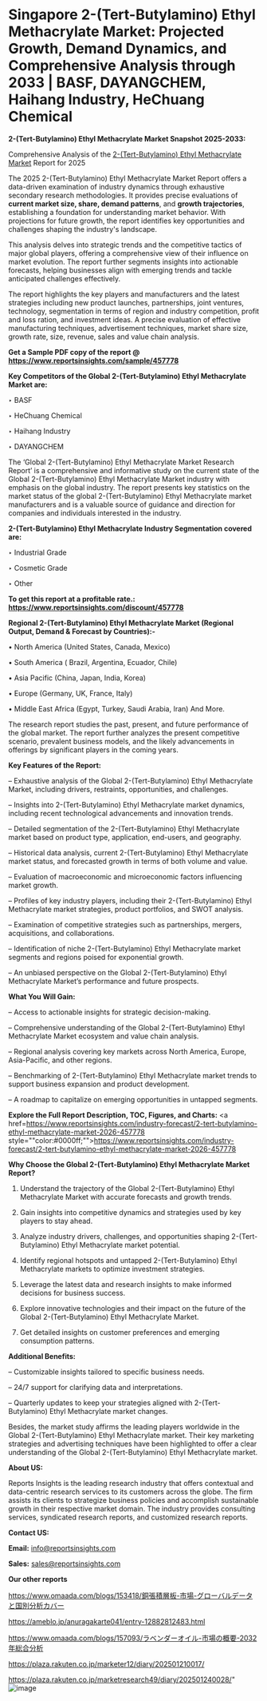 # Singapore 2-(Tert-Butylamino) Ethyl Methacrylate Market: Projected Growth, Demand Dynamics, and Comprehensive Analysis through 2033 | BASF, DAYANGCHEM, Haihang Industry, HeChuang Chemical

<strong>2-(Tert-Butylamino) Ethyl Methacrylate Market Snapshot 2025-2033:</strong>

Comprehensive Analysis of the <a href=https://www.reportsinsights.com/sample/457778>2-(Tert-Butylamino) Ethyl Methacrylate Market</a> Report for 2025

The 2025 2-(Tert-Butylamino) Ethyl Methacrylate Market Report offers a data-driven examination of industry dynamics through exhaustive secondary research methodologies. It provides precise evaluations of <strong>current market size, share, demand patterns</strong>, and <strong>growth trajectories</strong>, establishing a foundation for understanding market behavior. With projections for future growth, the report identifies key opportunities and challenges shaping the industry's landscape.

This analysis delves into strategic trends and the competitive tactics of major global players, offering a comprehensive view of their influence on market evolution. The report further segments insights into actionable forecasts, helping businesses align with emerging trends and tackle anticipated challenges effectively.

The report highlights the key players and manufacturers and the latest strategies including new product launches, partnerships, joint ventures, technology, segmentation in terms of region and industry competition, profit and loss ration, and investment ideas. A precise evaluation of effective manufacturing techniques, advertisement techniques, market share size, growth rate, size, revenue, sales and value chain analysis.

<strong>Get a Sample PDF copy of the report @ <a href=https://www.reportsinsights.com/sample/457778 style=color:#0000ff;>https://www.reportsinsights.com/sample/457778</a></strong>

<strong>Key Competitors of the Global 2-(Tert-Butylamino) Ethyl Methacrylate Market are:</strong>

‣ BASF

‣ HeChuang Chemical

‣ Haihang Industry

‣ DAYANGCHEM

The ‘Global 2-(Tert-Butylamino) Ethyl Methacrylate Market Research Report’ is a comprehensive and informative study on the current state of the Global 2-(Tert-Butylamino) Ethyl Methacrylate Market industry with emphasis on the global industry. The report presents key statistics on the market status of the global 2-(Tert-Butylamino) Ethyl Methacrylate market manufacturers and is a valuable source of guidance and direction for companies and individuals interested in the industry.

<strong>2-(Tert-Butylamino) Ethyl Methacrylate Industry Segmentation covered are:</strong>

‣ Industrial Grade

‣ Cosmetic Grade

‣ Other

<strong>To get this report at a profitable rate.: <a href=https://www.reportsinsights.com/discount/457778 style=color:#0000ff;>https://www.reportsinsights.com/discount/457778</a></strong>

<strong>Regional 2-(Tert-Butylamino) Ethyl Methacrylate Market (Regional Output, Demand &amp; Forecast by Countries):-</strong>

• North America (United States, Canada, Mexico)

• South America ( Brazil, Argentina, Ecuador, Chile)

• Asia Pacific (China, Japan, India, Korea)

• Europe (Germany, UK, France, Italy)

• Middle East Africa (Egypt, Turkey, Saudi Arabia, Iran) And More.

The research report studies the past, present, and future performance of the global market. The report further analyzes the present competitive scenario, prevalent business models, and the likely advancements in offerings by significant players in the coming years.

<strong>Key Features of the Report:</strong>

– Exhaustive analysis of the Global 2-(Tert-Butylamino) Ethyl Methacrylate Market, including drivers, restraints, opportunities, and challenges.

– Insights into 2-(Tert-Butylamino) Ethyl Methacrylate market dynamics, including recent technological advancements and innovation trends.

– Detailed segmentation of the 2-(Tert-Butylamino) Ethyl Methacrylate market based on product type, application, end-users, and geography.

– Historical data analysis, current 2-(Tert-Butylamino) Ethyl Methacrylate market status, and forecasted growth in terms of both volume and value.

– Evaluation of macroeconomic and microeconomic factors influencing market growth.

– Profiles of key industry players, including their 2-(Tert-Butylamino) Ethyl Methacrylate market strategies, product portfolios, and SWOT analysis.

– Examination of competitive strategies such as partnerships, mergers, acquisitions, and collaborations.

– Identification of niche 2-(Tert-Butylamino) Ethyl Methacrylate market segments and regions poised for exponential growth.

– An unbiased perspective on the Global 2-(Tert-Butylamino) Ethyl Methacrylate Market’s performance and future prospects.

<strong>What You Will Gain:</strong>

– Access to actionable insights for strategic decision-making.

– Comprehensive understanding of the Global 2-(Tert-Butylamino) Ethyl Methacrylate Market ecosystem and value chain analysis.

– Regional analysis covering key markets across North America, Europe, Asia-Pacific, and other regions.

– Benchmarking of 2-(Tert-Butylamino) Ethyl Methacrylate market trends to support business expansion and product development.

– A roadmap to capitalize on emerging opportunities in untapped segments.

<strong>Explore the Full Report Description, TOC, Figures, and Charts:</strong>
<a href=https://www.reportsinsights.com/industry-forecast/2-tert-butylamino-ethyl-methacrylate-market-2026-457778 style=""color:#0000ff;"">https://www.reportsinsights.com/industry-forecast/2-tert-butylamino-ethyl-methacrylate-market-2026-457778</a>

<strong>Why Choose the Global 2-(Tert-Butylamino) Ethyl Methacrylate Market Report?</strong>

1. Understand the trajectory of the Global 2-(Tert-Butylamino) Ethyl Methacrylate Market with accurate forecasts and growth trends.

2. Gain insights into competitive dynamics and strategies used by key players to stay ahead.

3. Analyze industry drivers, challenges, and opportunities shaping 2-(Tert-Butylamino) Ethyl Methacrylate market potential.

4. Identify regional hotspots and untapped 2-(Tert-Butylamino) Ethyl Methacrylate markets to optimize investment strategies.

5. Leverage the latest data and research insights to make informed decisions for business success.

6. Explore innovative technologies and their impact on the future of the Global 2-(Tert-Butylamino) Ethyl Methacrylate Market.

7. Get detailed insights on customer preferences and emerging consumption patterns.

<strong>Additional Benefits:</strong>

– Customizable insights tailored to specific business needs.

– 24/7 support for clarifying data and interpretations.

– Quarterly updates to keep your strategies aligned with 2-(Tert-Butylamino) Ethyl Methacrylate market changes.

Besides, the market study affirms the leading players worldwide in the Global 2-(Tert-Butylamino) Ethyl Methacrylate market. Their key marketing strategies and advertising techniques have been highlighted to offer a clear understanding of the Global 2-(Tert-Butylamino) Ethyl Methacrylate market.

<strong><strong>About US</strong>:</strong>

Reports Insights is the leading research industry that offers contextual and data-centric research services to its customers across the globe. The firm assists its clients to strategize business policies and accomplish sustainable growth in their respective market domain. The industry provides consulting services, syndicated research reports, and customized research reports.

<strong>Contact US:</strong>

<p class=><b>Email:</b> <a href=mailto:info@reportsinsights.com>info@reportsinsights.com</a></p>
<p class=><b>Sales:</b> <a href=mailto:sales@reportsinsights.com>sales@reportsinsights.com</a></p>

<strong>Our other reports</strong>

<a href=https://www.omaada.com/blogs/153418/銅張積層板-市場-グローバルデータと国別分析カバー>https://www.omaada.com/blogs/153418/銅張積層板-市場-グローバルデータと国別分析カバー</a>

<a href=https://ameblo.jp/anuragakarte041/entry-12882812483.html>https://ameblo.jp/anuragakarte041/entry-12882812483.html</a>

<a href=https://www.omaada.com/blogs/157093/ラベンダーオイル-市場の概要-2032年総合分析>https://www.omaada.com/blogs/157093/ラベンダーオイル-市場の概要-2032年総合分析</a>

<a href=https://plaza.rakuten.co.jp/marketer12/diary/202501210017/>https://plaza.rakuten.co.jp/marketer12/diary/202501210017/</a>

<a href=https://plaza.rakuten.co.jp/marketresearch49/diary/202501240028/>https://plaza.rakuten.co.jp/marketresearch49/diary/202501240028/</a>"
![image](https://github.com/user-attachments/assets/ec4cef70-d92a-44cc-8ec6-c1f7c16f8c2e)
